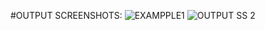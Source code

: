 #OUTPUT SCREENSHOTS:
![EXAMPPLE1](https://github.com/deepthiiii4/final.py/assets/119312314/625c56b9-292c-4c91-b5b6-b9e277d761be)
![OUTPUT  SS 2](https://github.com/deepthiiii4/final.py/assets/119312314/00c88546-ab63-4dc1-b055-f9a56420c7ff)
